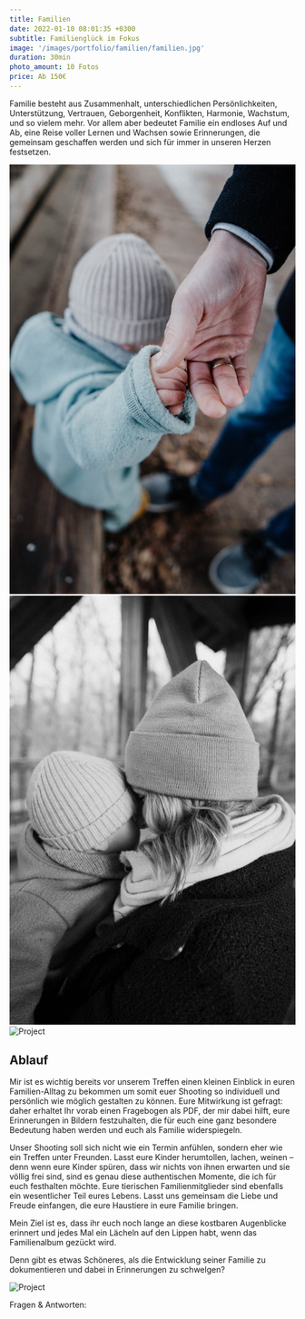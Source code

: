 ```yaml
---
title: Familien
date: 2022-01-10 08:01:35 +0300
subtitle: Familienglück im Fokus
image: '/images/portfolio/familien/familien.jpg'
duration: 30min
photo_amount: 10 Fotos
price: Ab 150€
---
```


Familie besteht aus Zusammenhalt, unterschiedlichen Persönlichkeiten, Unterstützung, Vertrauen, Geborgenheit, Konflikten, Harmonie, Wachstum, und so vielem mehr. Vor allem aber bedeutet Familie ein endloses Auf und Ab, eine Reise voller Lernen und Wachsen sowie Erinnerungen, die gemeinsam geschaffen werden und sich für immer in unseren Herzen festsetzen.



<div class="gallery-box">
  <div class="gallery">
    <img src="/images/portfolio/familien/galerie-2.jpg" loading="lazy" alt="Project">
    <img src="/images/portfolio/familien/galerie-1.jpg" loading="lazy" alt="Project">
    <img src="/images/portfolio/familien/galerie-3.jpg" loading="lazy" alt="Project">
  </div>

</div>

## Ablauf

Mir ist es wichtig bereits vor unserem Treffen einen kleinen Einblick in euren Familien-Alltag zu bekommen um somit euer Shooting so individuell und persönlich wie möglich gestalten zu können. 
Eure Mitwirkung ist gefragt: daher erhaltet Ihr vorab einen Fragebogen als PDF, der mir dabei hilft, eure Erinnerungen in Bildern festzuhalten, die für euch eine ganz besondere Bedeutung haben werden und euch als Familie widerspiegeln.

Unser Shooting soll sich nicht wie ein Termin anfühlen, sondern eher wie ein Treffen unter Freunden. Lasst eure Kinder herumtollen, lachen, weinen – denn wenn eure Kinder spüren, dass wir nichts von ihnen erwarten und sie völlig frei sind, sind es genau diese authentischen Momente, die ich für euch festhalten möchte. 
Eure tierischen Familienmitglieder sind ebenfalls ein wesentlicher Teil eures Lebens. Lasst uns gemeinsam die Liebe und Freude einfangen, die eure Haustiere in eure Familie bringen. 

Mein Ziel ist es, dass ihr euch noch lange an diese kostbaren Augenblicke erinnert und jedes Mal ein Lächeln auf den Lippen habt, wenn das Familienalbum gezückt wird.

Denn gibt es etwas Schöneres, als die Entwicklung seiner Familie zu dokumentieren und dabei in Erinnerungen zu schwelgen? 


<div class="gallery-box">
  <div class="gallery">
    <img src="/images/portfolio/familien/galerie-4.jpg" loading="lazy" alt="Project">

  </div>
</div>

Fragen & Antworten: 

